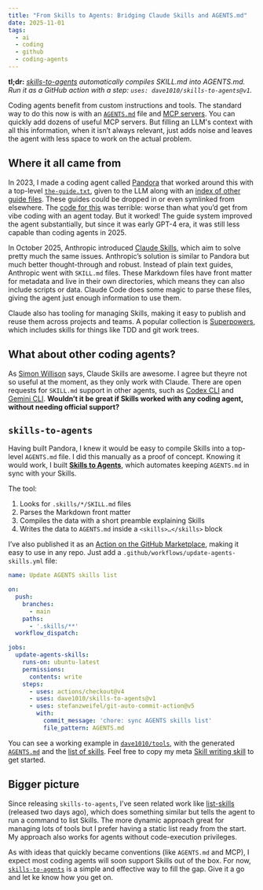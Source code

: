 ```yaml
---
title: "From Skills to Agents: Bridging Claude Skills and AGENTS.md"
date: 2025-11-01
tags:
  - ai
  - coding
  - github
  - coding-agents
---
```


**tl;dr:** *[skills-to-agents](https://github.com/dave1010/skills-to-agents) automatically compiles SKILL.md into AGENTS.md. Run it as a GitHub action with a step: `uses: dave1010/skills-to-agents@v1`.*

Coding agents benefit from custom instructions and tools. The standard way to do this now is with an [`AGENTS.md`](https://agents.md/) file and [MCP servers](https://modelcontextprotocol.io/docs/getting-started/intro). You can quickly add dozens of useful MCP servers. But filling an LLM's context with all this information, when it isn’t always relevant, just adds noise and leaves the agent with less space to work on the actual problem.

## Where it all came from

In 2023, I made a coding agent called [Pandora](https://dave.engineer/work/pandora/) that worked around this with a top-level [`the-guide.txt`](https://github.com/dave1010/pandora/blob/main/the-guide.txt), given to the LLM along with an [index of other guide files](https://github.com/dave1010/pandora/tree/main/guides). These guides could be dropped in or even symlinked from elsewhere. The [code for this](https://github.com/dave1010/pandora/blob/main/api/getGuide.php) was terrible: worse than what you’d get from vibe coding with an agent today. But it worked! The guide system improved the agent substantially, but since it was early GPT-4 era, it was still less capable than coding agents in 2025.

In October 2025, Anthropic introduced [Claude Skills](https://docs.claude.com/en/docs/agents-and-tools/agent-skills/overview), which aim to solve pretty much the same issues. Anthropic’s solution is similar to Pandora but much better thought-through and robust. Instead of plain text guides, Anthropic went with `SKILL.md` files. These Markdown files have front matter for metadata and live in their own directories, which means they can also include scripts or data. Claude Code does some magic to parse these files, giving the agent just enough information to use them.

Claude also has tooling for managing Skills, making it easy to publish and reuse them across projects and teams. A popular collection is [Superpowers](https://github.com/obra/superpowers/tree/main), which includes skills for things like TDD and git work trees.

## What about other coding agents?

As [Simon Willison](https://simonwillison.net/2025/Oct/16/claude-skills/) says, Claude Skills are awesome. I agree but theyre not so useful at the moment, as they only work with Claude. There are open requests for `SKILL.md` support in other agents, such as [Codex CLI](https://github.com/openai/codex/issues/5291) and [Gemini CLI](https://github.com/google-gemini/gemini-cli/issues/11506). **Wouldn’t it be great if Skills worked with any coding agent, without needing official support?**

## `skills-to-agents`

Having built Pandora, I knew it would be easy to compile Skills into a top-level `AGENTS.md` file. I did this manually as a proof of concept. Knowing it would work, I built **[Skills to Agents](https://github.com/dave1010/skills-to-agents)**, which automates keeping `AGENTS.md` in sync with your Skills.

The tool:

1. Looks for `.skills/*/SKILL.md` files
2. Parses the Markdown front matter
3. Compiles the data with a short preamble explaining Skills
4. Writes the data to `AGENTS.md` inside a `<skills>…</skills>` block

I’ve also published it as an [Action on the GitHub Marketplace](https://github.com/marketplace/actions/build-agents-md-from-skills), making it easy to use in any repo. Just add a `.github/workflows/update-agents-skills.yml` file:

```yaml
name: Update AGENTS skills list

on:
  push:
    branches:
      - main
    paths:
      - '.skills/**'
  workflow_dispatch:

jobs:
  update-agents-skills:
    runs-on: ubuntu-latest
    permissions:
      contents: write
    steps:
      - uses: actions/checkout@v4
      - uses: dave1010/skills-to-agents@v1
      - uses: stefanzweifel/git-auto-commit-action@v5
        with:
          commit_message: 'chore: sync AGENTS skills list'
          file_pattern: AGENTS.md
```

You can see a working example in [`dave1010/tools`](https://github.com/dave1010/tools), with the generated [`AGENTS.md`](https://github.com/dave1010/tools/blob/main/AGENTS.md#skills) and the [list of skills](https://github.com/dave1010/tools/tree/main/.skills). Feel free to copy my meta [Skill writing skill](https://github.com/dave1010/tools/blob/main/.skills/writing-skills/SKILL.md) to get started.

## Bigger picture

Since releasing `skills-to-agents`, I’ve seen related work like [list-skills](https://www.robert-glaser.de/claude-skills-in-codex-cli/) (released two days ago), which does something similar but tells the agent to run a command to list Skills. The more dynamic approach great for managing lots of tools but I prefer having a static list ready from the start. My approach also works for agents without code-execution privileges.

As with ideas that quickly became conventions (like `AGENTS.md` and MCP), I expect most coding agents will soon support Skills out of the box. For now, [`skills-to-agents`](https://github.com/dave1010/skills-to-agents) is a simple and effective way to fill the gap. Give it a go and let ke know how you get on.
